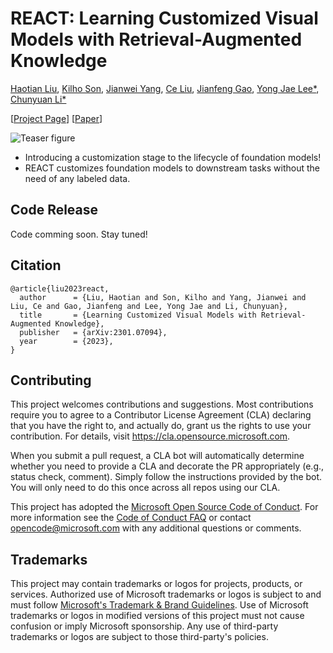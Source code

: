# REACT: Learning Customized Visual Models with Retrieval-Augmented Knowledge

[Haotian Liu](https://hliu.cc), [Kilho Son](#), [Jianwei Yang](https://jwyang.github.io/), [Ce Liu](#), [Jianfeng Gao](https://www.microsoft.com/en-us/research/people/jfgao/), [Yong Jae Lee*](https://pages.cs.wisc.edu/~yongjaelee/), [Chunyuan Li*](https://chunyuan.li/)

[[Project Page](https://react-vl.github.io/)] [[Paper](https://arxiv.org/abs/2301.07094)]

![Teaser figure](figures/concept.gif)

- Introducing a customization stage to the lifecycle of foundation models!
- REACT customizes foundation models to downstream tasks without the need of any labeled data.

## Code Release

Code comming soon.  Stay tuned!

## Citation
```
@article{liu2023react,
  author      = {Liu, Haotian and Son, Kilho and Yang, Jianwei and Liu, Ce and Gao, Jianfeng and Lee, Yong Jae and Li, Chunyuan},
  title       = {Learning Customized Visual Models with Retrieval-Augmented Knowledge},
  publisher   = {arXiv:2301.07094},
  year        = {2023},
}
```

## Contributing

This project welcomes contributions and suggestions.  Most contributions require you to agree to a
Contributor License Agreement (CLA) declaring that you have the right to, and actually do, grant us
the rights to use your contribution. For details, visit https://cla.opensource.microsoft.com.

When you submit a pull request, a CLA bot will automatically determine whether you need to provide
a CLA and decorate the PR appropriately (e.g., status check, comment). Simply follow the instructions
provided by the bot. You will only need to do this once across all repos using our CLA.

This project has adopted the [Microsoft Open Source Code of Conduct](https://opensource.microsoft.com/codeofconduct/).
For more information see the [Code of Conduct FAQ](https://opensource.microsoft.com/codeofconduct/faq/) or
contact [opencode@microsoft.com](mailto:opencode@microsoft.com) with any additional questions or comments.

## Trademarks

This project may contain trademarks or logos for projects, products, or services. Authorized use of Microsoft 
trademarks or logos is subject to and must follow 
[Microsoft's Trademark & Brand Guidelines](https://www.microsoft.com/en-us/legal/intellectualproperty/trademarks/usage/general).
Use of Microsoft trademarks or logos in modified versions of this project must not cause confusion or imply Microsoft sponsorship.
Any use of third-party trademarks or logos are subject to those third-party's policies.
